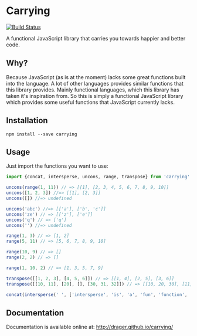 # Carrying
[![Build Status](https://travis-ci.org/drager/carrying.svg?branch=master)](https://travis-ci.org/drager/carrying)

A functional JavaScript library that carries you towards happier and better code.

## Why?
Because JavaScript (as is at the moment) lacks some great functions built into the language.
A lot of other languages provides similar functions that this library provides.
Mainly functional languages, which this library has taken it's inspiration from. So this is simply a
functional JavaScript library which provides some useful functions that JavaScript currently lacks.

## Installation
```
npm install --save carrying
```

## Usage
Just import the functions you want to use:

```js
import {concat, intersperse, uncons, range, transpose} from 'carrying'

uncons(range(1, 11)) // => [[1], [2, 3, 4, 5, 6, 7, 8, 9, 10]]
uncons([1, 2, 3]) //=> [[1], [2, 3]]
uncons([]) //=> undefined

uncons('abc') //=> [['a'], ['b', 'c']]
uncons('ze') // => [['z'], ['e']]
uncons('q') // => ['q']
uncons('') //=> undefined

range(1, 3) // => [1, 2]
range(5, 11) // => [5, 6, 7, 8, 9, 10]

range(10, 9) // => []
range(2, 2) // => []

range(1, 10, 2) // => [1, 3, 5, 7, 9]

transpose([[1, 2, 3], [4, 5, 6]]) // => [[1, 4], [2, 5], [3, 6]]
transpose([[10, 11], [20], [], [30, 31, 32]]) // => [[10, 20, 30], [11, 31], [32]]

concat(intersperse(' ', ['intersperse', 'is', 'a', 'fun', 'function', '!'])) // => 'intersperse is a fun function !'
```

## Documentation
Documentation is available online at: http://drager.github.io/carrying/

